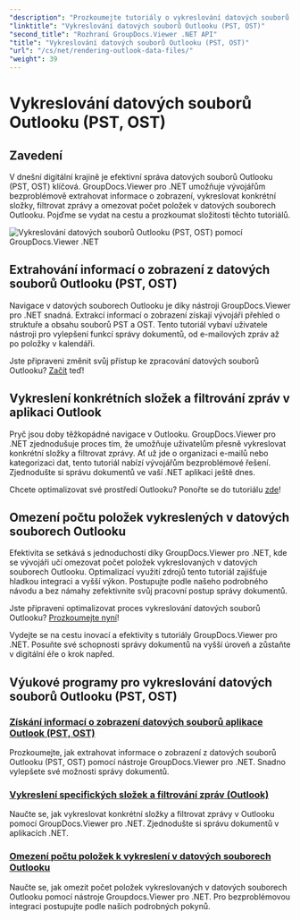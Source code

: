 ```yaml
---
"description": "Prozkoumejte tutoriály o vykreslování datových souborů Outlooku (PST, OST) pomocí GroupDocs.Viewer pro .NET. Objevte efektivní techniky správy dokumentů bez námahy."
"linktitle": "Vykreslování datových souborů Outlooku (PST, OST)"
"second_title": "Rozhraní GroupDocs.Viewer .NET API"
"title": "Vykreslování datových souborů Outlooku (PST, OST)"
"url": "/cs/net/rendering-outlook-data-files/"
"weight": 39
---
```


# Vykreslování datových souborů Outlooku (PST, OST)

## Zavedení

V dnešní digitální krajině je efektivní správa datových souborů Outlooku (PST, OST) klíčová. GroupDocs.Viewer pro .NET umožňuje vývojářům bezproblémově extrahovat informace o zobrazení, vykreslovat konkrétní složky, filtrovat zprávy a omezovat počet položek v datových souborech Outlooku. Pojďme se vydat na cestu a prozkoumat složitosti těchto tutoriálů.

![Vykreslování datových souborů Outlooku (PST, OST) pomocí GroupDocs.Viewer .NET](/viewer/rendering-outlook-data-files/image.png)

## Extrahování informací o zobrazení z datových souborů Outlooku (PST, OST)
Navigace v datových souborech Outlooku je díky nástroji GroupDocs.Viewer pro .NET snadná. Extrakcí informací o zobrazení získají vývojáři přehled o struktuře a obsahu souborů PST a OST. Tento tutoriál vybaví uživatele nástroji pro vylepšení funkcí správy dokumentů, od e-mailových zpráv až po položky v kalendáři. 

Jste připraveni změnit svůj přístup ke zpracování datových souborů Outlooku? [Začít](./get-view-info-outlook-data-file/) teď!

## Vykreslení konkrétních složek a filtrování zpráv v aplikaci Outlook
Pryč jsou doby těžkopádné navigace v Outlooku. GroupDocs.Viewer pro .NET zjednodušuje proces tím, že umožňuje uživatelům přesně vykreslovat konkrétní složky a filtrovat zprávy. Ať už jde o organizaci e-mailů nebo kategorizaci dat, tento tutoriál nabízí vývojářům bezproblémové řešení. Zjednodušte si správu dokumentů ve vaší .NET aplikaci ještě dnes.

Chcete optimalizovat své prostředí Outlooku? Ponořte se do tutoriálu [zde](./render-specific-folders-and-filter-messages-outlook/)!

## Omezení počtu položek vykreslených v datových souborech Outlooku
Efektivita se setkává s jednoduchostí díky GroupDocs.Viewer pro .NET, kde se vývojáři učí omezovat počet položek vykreslovaných v datových souborech Outlooku. Optimalizací využití zdrojů tento tutoriál zajišťuje hladkou integraci a vyšší výkon. Postupujte podle našeho podrobného návodu a bez námahy zefektivnite svůj pracovní postup správy dokumentů.

Jste připraveni optimalizovat proces vykreslování datových souborů Outlooku? [Prozkoumejte nyní](./limit-items-to-render-outlook-data-files/)!

Vydejte se na cestu inovací a efektivity s tutoriály GroupDocs.Viewer pro .NET. Posuňte své schopnosti správy dokumentů na vyšší úroveň a zůstaňte v digitální éře o krok napřed.
## Výukové programy pro vykreslování datových souborů Outlooku (PST, OST)
### [Získání informací o zobrazení datových souborů aplikace Outlook (PST, OST)](./get-view-info-outlook-data-file/)
Prozkoumejte, jak extrahovat informace o zobrazení z datových souborů Outlooku (PST, OST) pomocí nástroje GroupDocs.Viewer pro .NET. Snadno vylepšete své možnosti správy dokumentů.
### [Vykreslení specifických složek a filtrování zpráv (Outlook)](./render-specific-folders-and-filter-messages-outlook/)
Naučte se, jak vykreslovat konkrétní složky a filtrovat zprávy v Outlooku pomocí GroupDocs.Viewer pro .NET. Zjednodušte si správu dokumentů v aplikacích .NET.
### [Omezení počtu položek k vykreslení v datových souborech Outlooku](./limit-items-to-render-outlook-data-files/)
Naučte se, jak omezit počet položek vykreslovaných v datových souborech Outlooku pomocí nástroje Groupdocs.Viewer pro .NET. Pro bezproblémovou integraci postupujte podle našich podrobných pokynů.